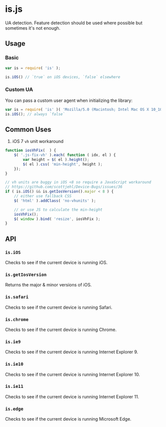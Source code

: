 # is.js
UA detection.
Feature detection should be used where possible but sometimes it's not enough.


## Usage

### Basic
```js
var is = require( 'is' );

is.iOS() // `true` on iOS devices, `false` elsewhere
```

### Custom UA
You can pass a custom user agent when initializing the library:

```js
var is = require( 'is' )( 'Mozilla/5.0 (Macintosh; Intel Mac OS X 10_10_4) AppleWebKit/537.36 (KHTML, like Gecko) Chrome/44.0.2403.155 Safari/537.36' );
is.iOS(); // always `false`
```


## Common Uses

1. iOS 7 `vh` unit workaround

```js
function iosVhFix(  ) {
	$( '.js-fix-vh' ).each( function ( idx, el ) {
		var height = $( el ).height();
		$( el ).css( 'min-height', height );
	});
}

// vh units are buggy in iOS <8 so require a JavaScript workaround
// https://github.com/scottjehl/Device-Bugs/issues/36
if ( is.iOS() && is.getIosVersion().major < 8 ) {
	// either use fallback CSS
	$( 'html' ).addClass( 'no-vhunits' );

	// or use JS to calculate the min-height
	iosVhFix();
	$( window ).bind( 'resize', iosVhFix );
}
```


## API

### `is.iOS`
Checks to see if the current device is running iOS.

### `is.getIosVersion`
Returns the major & minor versions of iOS.

### `is.safari`
Checks to see if the current device is running Safari.

### `is.chrome`
Checks to see if the current device is running Chrome.

### `is.ie9`
Checks to see if the current device is running Internet Explorer 9.

### `is.ie10`
Checks to see if the current device is running Internet Explorer 10.

### `is.ie11`
Checks to see if the current device is running Internet Explorer 11.

### `is.edge`
Checks to see if the current device is running Microsoft Edge.
